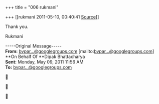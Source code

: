 +++
title = "006 rukmani"

+++
[[rukmani	2011-05-10, 00:40:41 [Source](https://groups.google.com/g/bvparishat/c/UPPDjxJj_TQ)]]



Thank you.

Rukmani



-----Original Message-----  
**From:** [bvpar...@googlegroups.com]() \[mailto:[bvpar...@googlegroups.com]()\] **On Behalf Of **Dipak Bhattacharya  
**Sent:** Monday, May 09, 2011 11:56 AM  
**To:** [bvpar...@googlegroups.com]()  







